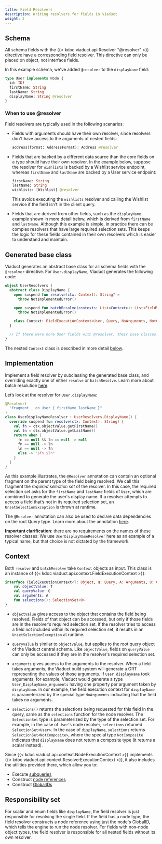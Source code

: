 ```yaml
---
title: Field Resolvers
description: Writing resolvers for fields in Viaduct
weight: 2
---
```


## Schema

All schema fields with the {{< kdoc viaduct.api.Resolver "@resolver" >}} directive have a corresponding field resolver. This directive can only be placed on object, not interface fields.

In this example schema, we've added `@resolver` to the `displayName` field:

```graphql
type User implements Node {
  id: ID!
  firstName: String
  lastName: String
  displayName: String @resolver
}
```

### When to use @resolver

Field resolvers are typically used in the following scenarios:

* Fields with arguments should have their own resolver, since resolvers don't have access to the arguments of nested fields:
  ```graphql
  address(format: AddressFormat): Address @resolver
  ```

* Fields that are backed by a different data source than the core fields on a type should have their own resolver. In the example below, suppose the resolver for `wishlists` is backed by a Wishlist service endpoint, whereas `firstName` and `lastName` are backed by a User service endpoint:
  ```graphql
  firstName: String
  lastName: String
  wishlists: [Wishlist] @resolver
  ```
  This avoids executing the `wishlists` resolver and calling the Wishlist service if the field isn't in the client query.

* Fields that are derived from other fields, such as the `displayName` example shown in more detail below, which is derived from `firstName` and `lastName`. Although this example is simple, in practice there can be complex resolvers that have large required selection sets. This keeps the logic for these fields contained in their own resolvers which is easier to understand and maintain.

## Generated base class

Viaduct generates an abstract base class for all schema fields with the `@resolver` directive. For `User.displayName`, Viaduct generates the following code:

```kotlin
object UserResolvers {
  abstract class DisplayName {
    open suspend fun resolve(ctx: Context): String? =
      throw NotImplementedError()

    open suspend fun batchResolve(contexts: List<Context>): List<FieldValue<String?>> =
      throw NotImplementedError()

    class Context: FieldExecutionContext<User, Query, NoArguments, NotComposite>
  }

  // If there were more User fields with @resolver, their base classes would be generated here
}
```

The nested `Context` class is described in more detail [below](#context).

## Implementation

Implement a field resolver by subclassing the generated base class, and overriding exactly one of either `resolve` or `batchResolve`. Learn more about batch resolution [here](/docs/developers/resolvers/batch_resolution/).

Let’s look at the resolver for `User.displayName`:

```kotlin
@Resolver(
  "fragment _ on User { firstName lastName }"
)
class UserDisplayNameResolver : UserResolvers.DisplayName() {
  override suspend fun resolve(ctx: Context): String? {
    val fn = ctx.objectValue.getFirstName()
    val ln = ctx.objectValue.getLastName()
    return when {
      fn == null && ln == null -> null
      fn == null -> ln
      ln == null -> fn
      else -> "$fn $ln"
    }
  }
}
```

As this example illustrates, the `@Resolver` annotation can contain an optional fragment on the parent type of the field being resolved. We call this fragment the *required selection set* of the resolver. In this case, the required selection set asks for the `firstName` and `lastName` fields of `User`, which are combined to generate the user's display name. If a resolver attempts to access a field that’s not in its required selection set, an `UnsetSelectionException` is thrown at runtime.

The `@Resolver` annotation can also be used to declare data dependencies on the root Query type. Learn more about the annotation [here](/docs/developers/resolvers/resolver_annotation).

**Important clarification:** there are no requirements on the names of these resolver classes: We use `UserDisplayNameResolver` here as an example of a typical name, but that choice is not dictated by the framework.

## Context

Both `resolve` and `batchResolve` take `Context` objects as input. This class is an instance of {{< kdoc viaduct.api.context.FieldExecutionContext >}}:

```kotlin
interface FieldExecutionContext<T: Object, Q: Query, A: Arguments, O: CompositeOutput>: ResolverExecutionContext {
    val objectValue: T
    val queryValue: Q
    val arguments: A
    fun selections(): SelectionSet<O>
}
```

* `objectValue` gives access to the object that contains the field being resolved. Fields of that object can be accessed, but only if those fields are in the resolver’s required selection set. If the resolver tries to access a field not included within its required selection set, it results in an `UnsetSelectionException` at runtime.

* `queryValue` is similar to `objectValue`, but applies to the root query object of the Viaduct central schema. Like `objectValue`, fields on `queryValue` can only be accessed if they are in the resolver's required selection set.

* `arguments` gives access to the arguments to the resolver. When a field takes arguments, the Viaduct build system will generate a GRT representing the values of those arguments. If `User.displayName` took arguments, for example, Viaduct would generate a type `User_DisplayName_Arguments` having one property per argument taken by `displayName`. In our example, the field execution context for `displayName` is parameterized by the special type `NoArguments` indicating that the field takes no arguments.

* `selections()` returns the selections being requested for this field in the query, same as the `selections` function for the node resolver. The `SelectionSet` type is parameterized by the type of the selection set. For example, in the case of `User`'s node resolver, `selections` returned `SelectionSet<User>`. In the case of `displayName`, `selections` returns `SelectionSet<NotComposite>`, where the special type `NotComposite` indicates that `displayName` does not return a composite type (it returns a scalar instead).

Since {{< kdoc viaduct.api.context.NodeExecutionContext >}} implements {{< kdoc viaduct.api.context.ResolverExecutionContext >}}, it also includes the utilities provided there, which allow you to:
* Execute [subqueries](/docs/developers/resolvers/subqueries)
* Construct [node references](/docs/developers/resolvers/node_references)
* Construct [GlobalIDs](/docs/developers/globalids)

## Responsibility set

For scalar and enum fields like `displayName`, the field resolver is just responsible for resolving the single field. If the field has a node type, the field resolver constructs a node reference using just the node's GlobalID, which tells the engine to run the node resolver. For fields with non-node object types, the field resolver is responsible for all nested fields without its own resolver.

